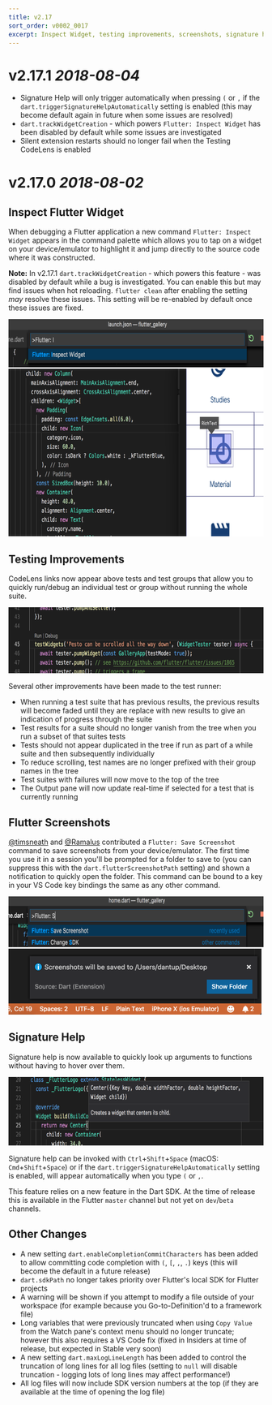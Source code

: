 ```yaml
---
title: v2.17
sort_order: v0002_0017
excerpt: Inspect Widget, testing improvements, screenshots, signature help
---
```


# v2.17.1 *2018-08-04*

- Signature Help will only trigger automatically when pressing `(` or `,` if the `dart.triggerSignatureHelpAutomatically` setting is enabled (this may become default again in future when some issues are resolved)
- `dart.trackWidgetCreation` - which powers `Flutter: Inspect Widget` has been disabled by default while some issues are investigated
- Silent extension restarts should no longer fail when the Testing CodeLens is enabled

# v2.17.0 *2018-08-02*

## Inspect Flutter Widget

When debugging a Flutter application a new command `Flutter: Inspect Widget` appears in the command palette which allows you to tap on a widget on your device/emulator to highlight it and jump directly to the source code where it was constructed.

**Note:** In v2.17.1 `dart.trackWidgetCreation` - which powers this feature - was disabled by default while a bug is investigated. You can enable this but may find issues when hot reloading. `flutter clean` after enabling the setting *may* resolve these issues. This setting will be re-enabled by default once these issues are fixed.

<img src="/images/release_notes/v2.17/inspect_widget_command.png" width="700" height="95" />

<img src="/images/release_notes/v2.17/inspect_widget_demo.png" width="700" height="330" />

## Testing Improvements

CodeLens links now appear above tests and test groups that allow you to quickly run/debug an individual test or group without running the whole suite.

<img src="/images/release_notes/v2.17/test_code_lens.png" width="700" height="130" />

Several other improvements have been made to the test runner:

- When running a test suite that has previous results, the previous results will become faded until they are replace with new results to give an indication of progress through the suite
- Test results for a suite should no longer vanish from the tree when you run a subset of that suites tests
- Tests should not appear duplicated in the tree if run as part of a while suite and then subsequently individually
- To reduce scrolling, test names are no longer prefixed with their group names in the tree
- Test suites with failures will now move to the top of the tree
- The Output pane will now update real-time if selected for a test that is currently running

## Flutter Screenshots

[@timsneath](https://github.com/timsneath) and [@Ramalus](https://github.com/Ramalus) contributed a `Flutter: Save Screenshot` command to save screenshots from your device/emulator. The first time you use it in a session you'll be prompted for a folder to save to (you can suppress this with the `dart.flutterScreenshotPath` setting) and shown a notification to quickly open the folder. This command can be bound to a key in your VS Code key bindings the same as any other command.

<img src="/images/release_notes/v2.17/save_screenshot_command.png" width="700" height="100" />

<img src="/images/release_notes/v2.17/save_screenshot_message.png" width="500" height="130" />

## Signature Help

Signature help is now available to quickly look up arguments to functions without having to hover over them.

<img src="/images/release_notes/v2.17/signature_help.png" width="700" height="135" />

Signature help can be invoked with `Ctrl`+`Shift`+`Space` (macOS: `Cmd`+`Shift`+`Space`) or if the `dart.triggerSignatureHelpAutomatically` setting is enabled, will appear automatically when you type `(` or `,`.

This feature relies on a new feature in the Dart SDK. At the time of release this is available in the Flutter `master` channel but not yet on `dev`/`beta` channels.

## Other Changes

- A new setting `dart.enableCompletionCommitCharacters` has been added to allow committing code completion with `(`, `[`, `,`, `.`) keys (this will become the default in a future release)
- `dart.sdkPath` no longer takes priority over Flutter's local SDK for Flutter projects
- A warning will be shown if you attempt to modify a file outside of your workspace (for example because you Go-to-Definition'd to a framework file)
- Long variables that were previously truncated when using `Copy Value` from the Watch pane's context menu should no longer truncate; however this also requires a VS Code fix (fixed in Insiders at time of release, but expected in Stable very soon)
- A new setting `dart.maxLogLineLength` has been added to control the truncation of long lines for all log files (setting to `null` will disable truncation - logging lots of long lines may affect performance!)
- All log files will now include SDK version numbers at the top (if they are available at the time of opening the log file)
